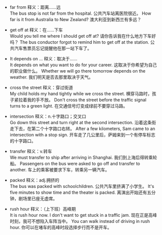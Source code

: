 * far from 释义：距离……远  
The bus stop is not far from the hospital.
公共汽车站离医院很近。
How far is it from Australia to New Zealand?
澳大利亚到新西兰有多远？

* get off at 释义：在……下车  
Would you tell me where I should get off at?
请你告诉我在什么地方下车好吗？
The bus conductor forgot to remind him to get off at the station.
公共汽车售票员忘记提醒他在那一站下车了。

* It depends on ... 释义：取决于……  
It depends on what you want to do for your career.
这取决于你希望为自己的职业做什么。
Whether we will go there tomorrow depends on the weather.
我们明天是否去那里取决于天气。

* cross the street 释义：穿过街道  
My child holds my hand tightly while we cross the street.
横穿马路时，孩子紧拉着我的手不放。
Don't cross the street before the traffic signal turns to a green light.
在交通信号灯变成绿前不要穿过马路。

* intersection 释义：n.十字路口；交叉口  
Go down this street and turn right at the second intersection.
沿着这条街走下去，在第二个十字路口右转。
After a few kilometers, Sam came to an intersection with a stop sign.
开车走了几公里后，萨姆来到一个有停车标志的十字路口。

* transfer 释义：v.转车  
We must transfer to ship after arriving in Shanghai.
我们到上海后得转乘轮船。
Passengers on the bus were asked to go off and transfer to another.
车上的乘客被要求下车，转乘另一辆汽车。

* packed 释义：adj.拥挤的  
The bus was packed with schoolchildren.
公共汽车里挤满了小学生。
It's five minutes to show time and the theater is packed.
离演出开始还有五分钟，剧场里已座无虚席。

* rush hour 释义：（上下班）高峰期  
It is rush hour now. I don't want to get stuck in a traffic jam.
现在正是高峰时刻，我可不想陷入车阵当中。
You can walk instead of driving in rush hour.
你可以在堵车的高峰时段选择步行而不是开车。
